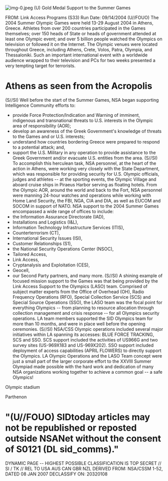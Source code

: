 ![img-0.jpeg](img-0.jpeg)
(U) Gold Medal Support to the Summer Games

FROM:
Link Access Programs (S33)
Run Date: 09/14/2004
(U//FOUO) The 2004 Summer Olympic Games were held 13-29 August 2004 in Athens, Greece. Athletes from over 200 countries participated in the Games themselves; over 150 heads of State or heads of government attended at least one Olympic event; and over 5 billion people watched the Olympics on television or followed it on the Internet. The Olympic venues were located throughout Greece, including Athens, Crete, Volos, Patra, Olympia, and Thessaloniki. Such an important international event with a worldwide audience wrapped to their television and PCs for two weeks presented a very tempting target for terrorists.

# Athens as seen from the Acropolis 

(S//SI) Well before the start of the Summer Games, NSA began supporting Intelligence Community efforts to:

- provide Force Protection/Indication and Warning of imminent, indigenous and transnational threats to U.S. interests in the Olympic area of responsibility (AOR);
- develop an awareness of the Greek Government's knowledge of threats to the Games and or U.S. interests;
- understand how countries bordering Greece were prepared to respond to a potential attack; and,
- support the U.S. Military in any operation to provide assistance to the Greek Government and/or evacuate U.S. entities from the area.
(S//SI) To accomplish this herculean task, NSA personnel, at the heart of the action in Athens, were working very closely with the State Department, which was responsible for providing security for U.S. Olympic officials, judges and athletes -- at the sporting events, the Olympic Village and aboard cruise ships in Piraeus Harbor serving as floating hotels. From the Olympic AOR, around the world and back to the Fort, NSA personnel were manning 24-hour watches and operations while working with Home Land Security, the FBI, NGA, CIA and DIA, as well as EUCOM and SOCOM in support of NATO. NSA support to the 2004 Summer Games encompassed a wide range of offices to include:
- the Information Assurance Directorate (IAD),
- Installations and Logistics (I\&L),
- Information Technology Infrastructure Services (ITIS),
- Counterterrorism (CT),
- International Security Issues (ISI),
- Customer Relationships (S1),
- the National Security Operations Center (NSOC),
- Tailored Access,
- Link Access,
- Cryptanalysis and Exploitation (CES),
- Geocell,
- our Second Party partners, and many more.
(S//SI) A shining example of focused mission support to the Games was that being provided by the Link Access Support to the Olympics (LASO) team. Comprised of subject matter experts from the Office of Overhead (OH), Radio Frequency Operations (RFO), Special Collection Service (SCS) and Special Source Operations (SSO), the LASO team was the focal point for everything Olympics -- from planning to resource allocation through collection management and crisis response -- for all Olympics security operations. LA team members supported the SID Olympics
team for more than 10 months, and were in place well before the opening ceremonies.
(S//SI) NSA/CSS Olympic operations included several major initiatives within LA spanning its accesses: BLUE FORCE TRACKING, SCS and SSO. SCS support included the activities of US966G and two survey sites (US-969X183 and US-969X202). SSO support included deployment of access capabilities (APRIL FLOWERS) to directly support the Olympics. LA Olympic Operations and the LASO Team concept were just a small part of the larger corporate effort to the XXVIII Summer Olympiad made possible with the hard work and dedication of many NSA organizations working together to achieve a common goal -- a safe Olympics!

Olympic stadium

Parthenon

# "(U//FOUO) SIDtoday articles may not be republished or reposted outside NSANet without the consent of $\mathbf{S 0 1 2 1}$ (DL sid_comms)." 

DYNAMIC PAGE -- HIGHEST POSSIBLE CLASSIFICATION IS TOP SECRET // SI / TK // REL TO USA AUS CAN GBR NZL DERIVED FROM: NSA/CSSM 1-52, DATED 08 JAN 2007 DECLASSIFY ON: 20320108
